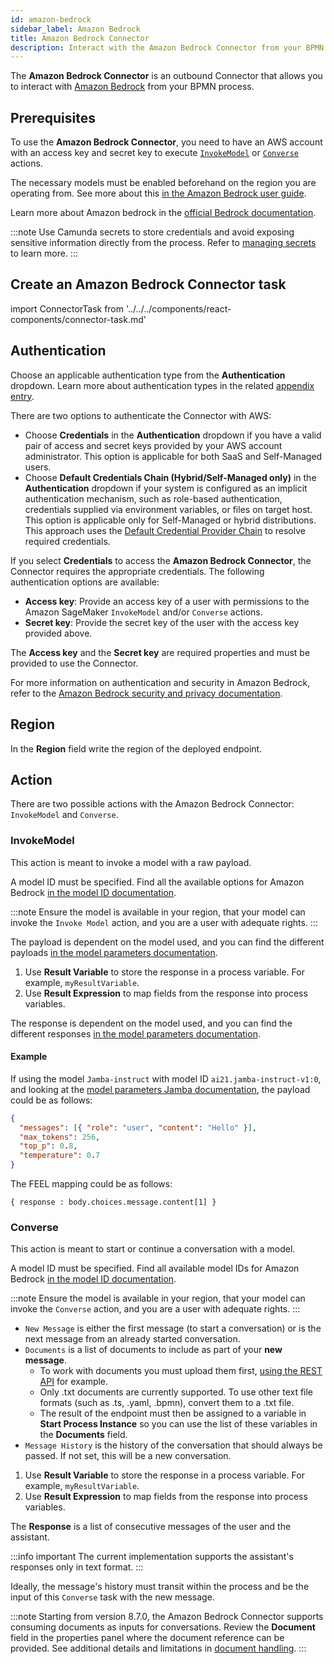 ```yaml
---
id: amazon-bedrock
sidebar_label: Amazon Bedrock
title: Amazon Bedrock Connector
description: Interact with the Amazon Bedrock Connector from your BPMN process.
---
```


The **Amazon Bedrock Connector** is an outbound Connector that allows you to interact with
[Amazon Bedrock](https://aws.amazon.com/bedrock/) from your BPMN process.

## Prerequisites

To use the **Amazon Bedrock Connector**, you need to have an AWS account with an access key and secret key to
execute [`InvokeModel`](https://docs.aws.amazon.com/bedrock/latest/APIReference/API_runtime_InvokeModel.html) or
[`Converse`](https://docs.aws.amazon.com/bedrock/latest/APIReference/API_runtime_Converse.html) actions.

The necessary models must be enabled beforehand on the region you are operating from. See more about
this [in the Amazon Bedrock user guide](https://docs.aws.amazon.com/bedrock/latest/userguide/model-access.html).

Learn more about Amazon bedrock in
the [official Bedrock documentation](https://docs.aws.amazon.com/bedrock/latest/userguide/what-is-bedrock.html).

:::note
Use Camunda secrets to store credentials and avoid exposing sensitive information directly from the process. Refer
to [managing secrets](/components/console/manage-clusters/manage-secrets.md) to learn more.
:::

## Create an Amazon Bedrock Connector task

import ConnectorTask from '../../../components/react-components/connector-task.md'

<ConnectorTask/>

## Authentication

Choose an applicable authentication type from the **Authentication** dropdown. Learn more about authentication types in
the related [appendix entry](#aws-authentication-types).

There are two options to authenticate the Connector with AWS:

- Choose **Credentials** in the **Authentication** dropdown if you have a valid pair of access and secret keys provided by your AWS account administrator. This option is applicable for both SaaS and Self-Managed users.
- Choose **Default Credentials Chain (Hybrid/Self-Managed only)** in the **Authentication** dropdown if your system is configured as an implicit authentication mechanism, such as role-based authentication, credentials supplied via environment variables, or files on target host. This option is applicable only for Self-Managed or hybrid distributions. This approach uses the [Default Credential Provider Chain](https://docs.aws.amazon.com/sdk-for-java/v1/developer-guide/credentials.html) to resolve required credentials.

If you select **Credentials** to access the **Amazon Bedrock Connector**, the Connector requires the appropriate
credentials. The following authentication options are available:

- **Access key**: Provide an access key of a user with permissions to the Amazon SageMaker `InvokeModel` and/or `Converse` actions.
- **Secret key**: Provide the secret key of the user with the access key provided above.

The **Access key** and the **Secret key** are required properties and must be provided to use the Connector.

For more information on authentication and security in Amazon Bedrock, refer to
the [Amazon Bedrock security and privacy documentation](https://aws.amazon.com/bedrock/security-compliance/).

## Region

In the **Region** field write the region of the deployed endpoint.

## Action

There are two possible actions with the Amazon Bedrock Connector: `InvokeModel` and `Converse`.

### InvokeModel

This action is meant to invoke a model with a raw payload.

A model ID must be specified. Find all the available options for Amazon
Bedrock [in the model ID documentation](https://docs.aws.amazon.com/bedrock/latest/userguide/model-ids.html).

:::note
Ensure the model is available in your region, that your model can invoke the `Invoke Model` action, and you are a user with adequate rights.
:::

The payload is dependent on the model used, and you can find the different
payloads [in the model parameters documentation](https://docs.aws.amazon.com/bedrock/latest/userguide/model-parameters.html).

1. Use **Result Variable** to store the response in a process variable. For example, `myResultVariable`.
2. Use **Result Expression** to map fields from the response into process variables.

The response is dependent on the model used, and you can find the different
responses [in the model parameters documentation](https://docs.aws.amazon.com/bedrock/latest/userguide/model-parameters.html).

#### Example

If using the model `Jamba-instruct` with model ID `ai21.jamba-instruct-v1:0`, and looking at the [model parameters Jamba documentation](https://docs.aws.amazon.com/bedrock/latest/userguide/model-parameters-jamba.html), the payload could be as follows:

```json
{
  "messages": [{ "role": "user", "content": "Hello" }],
  "max_tokens": 256,
  "top_p": 0.8,
  "temperature": 0.7
}
```

The FEEL mapping could be as follows:

```
{ response : body.choices.message.content[1] }
```

### Converse

This action is meant to start or continue a conversation with a model.

A model ID must be specified. Find all available model IDs for Amazon
Bedrock [in the model ID documentation](https://docs.aws.amazon.com/bedrock/latest/userguide/model-ids.html).

:::note
Ensure the model is available in your region, that your model can invoke the `Converse` action, and you are a user with adequate rights.
:::

- `New Message` is either the first message (to start a conversation) or is the next message from an already started conversation.
- `Documents` is a list of documents to include as part of your **new message**.
  - To work with documents you must upload them first, [using the REST API](/apis-tools/camunda-api-rest/specifications/create-document.api.mdx) for example.
  - Only .txt documents are currently supported. To use other text file formats (such as .ts, .yaml, .bpmn), convert them to a .txt file.
  - The result of the endpoint must then be assigned to a variable in **Start Process Instance** so you can use the list of these variables in the **Documents** field.
- `Message History` is the history of the conversation that should always be passed. If not set, this will be a new conversation.

1. Use **Result Variable** to store the response in a process variable. For example, `myResultVariable`.
2. Use **Result Expression** to map fields from the response into process variables.

The **Response** is a list of consecutive messages of the user and the assistant.

:::info important
The current implementation supports the assistant's responses only in text format.
:::

Ideally, the message's history must transit within the process and be the input of this `Converse` task with the new message.

:::note
Starting from version 8.7.0, the Amazon Bedrock Connector supports consuming documents as inputs for conversations. Review the **Document** field in the properties panel where the document reference can be provided. See additional details and limitations in [document handling](/components/concepts/document-handling.md).
:::
